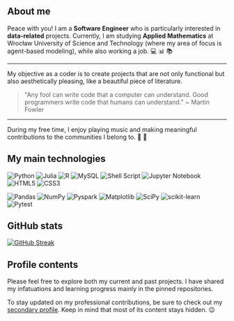 ## About me

Peace with you! I am a **Software Engineer** who is particularly interested in **data-related** projects. Currently, I am studying **Applied Mathematics** at Wrocław University of Science and Technology (where my area of focus is agent-based modeling), while also working a job.  :computer: :bar_chart: :books: 

---

My objective as a coder is to create projects that are not only functional but also aesthetically pleasing, like a beautiful piece of literature. 

> "Any fool can write code that a computer can understand. Good programmers write code that humans can understand."
> ~ Martin Fowler

---

During my free time, I enjoy playing music and making meaningful contributions to the communities I belong to. :musical_keyboard: :raised_hands:

## My main technologies
![Python](https://img.shields.io/badge/python-3670A0?style=for-the-badge&logo=python&logoColor=white)
![Julia](https://img.shields.io/badge/-Julia-9558B2?style=for-the-badge&logo=julia&logoColor=white)
![R](https://img.shields.io/badge/r-%23276DC3.svg?style=for-the-badge&logo=r&logoColor=white)
![MySQL](https://img.shields.io/badge/mysql-00758F.svg?style=for-the-badge&logo=mysql&logoColor=white)
![Shell Script](https://img.shields.io/badge/shell_script-%23121011.svg?style=for-the-badge&logo=gnu-bash&logoColor=white)
![Jupyter Notebook](https://img.shields.io/badge/jupyter-FA0F00.svg?style=for-the-badge&logo=jupyter&logoColor=white)
![HTML5](https://img.shields.io/badge/html5-%23E34F26.svg?style=for-the-badge&logo=html5&logoColor=white)
![CSS3](https://img.shields.io/badge/css3-%231572B6.svg?style=for-the-badge&logo=css3&logoColor=white)

![Pandas](https://img.shields.io/badge/pandas-%23150458.svg?style=for-the-badge&logo=pandas&logoColor=white)
![NumPy](https://img.shields.io/badge/numpy-%23013243.svg?style=for-the-badge&logo=numpy&logoColor=white)
![Pyspark](https://img.shields.io/badge/pyspark-3670A0?style=for-the-badge)
![Matplotlib](https://img.shields.io/badge/Matplotlib-%23eeeeee.svg?style=for-the-badge&logo=Matplotlib&logoColor=black)
![SciPy](https://img.shields.io/badge/SciPy-%230C55A5.svg?style=for-the-badge&logo=scipy&logoColor=%white)
![scikit-learn](https://img.shields.io/badge/scikit--learn-%23F7931E.svg?style=for-the-badge&logo=scikit-learn&logoColor=white)
![Pytest](https://img.shields.io/badge/pytest-3670A0?style=for-the-badge)

## GitHub stats

[![GitHub Streak](http://github-readme-streak-stats.herokuapp.com?user=o-mateo-o&hide_border=true&mode=weekly)](https://git.io/streak-stats)

## Profile contents

Please feel free to explore both my current and past projects. I have shared my infatuations and learning progress mainly in the pinned repositories.

To stay updated on my professional contributions, be sure to check out my [secondary profile](https://github.com/mateusz-machaj). Keep in mind that most of its content stays hidden. :wink:
